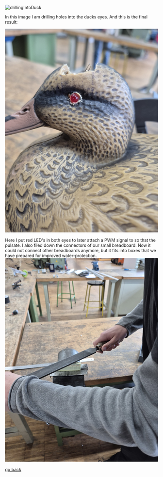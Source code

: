 ![drillingIntoDuck](images/drillingIntoDucksEyes.jpg "drillingIntoDuck")

In this image I am drilling holes into the ducks eyes. And this is the final result:

![redEyes](images/redEyesDuck.jpg "redEyes")

Here I put red LED's in both eyes to later attach a PWM signal to so that the pulsate.
I also filed down the connectors of our small breadboard. Now it could not connect other breadboards anymore, but it fits into boxes that we have prepared for improved water-protection.
![fillingBreadboard](images/fillingBreadboard.jpg)

[go back](/doc/PersonalDevelopmentPlan.md)